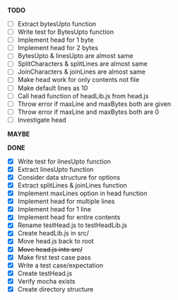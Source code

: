 **TODO**

- [ ] Extract bytesUpto function
- [ ] Write test for BytesUpto function
- [ ] Implement head for 1 byte
- [ ] Implement head for 2 bytes
- [ ] BytesUpto & linesUpto are almost same 
- [ ] SplitCharacters & splitLines are almost same
- [ ] JoinCharacters & joinLines are almost same
- [ ] Make head work for only contents not file
- [ ] Make default lines as 10
- [ ] Call head function of headLib.js from head.js
- [ ] Throw error if maxLine and maxBytes both are given
- [ ] Throw error if maxLine and maxBytes both are 0 
- [ ] Investigate head

**MAYBE**


**DONE**

- [x] Write test for linesUpto function
- [x] Extract linesUpto function
- [x] Consider data structure for options
- [x] Extract splitLines & joinLines function
- [x] Implement maxLines option in head function
- [x] Implement head for multiple lines
- [x] Implement head for 1 line
- [x] Implement head for entire contents
- [x] Rename testHead.js to testHeadLib.js
- [x] Create headLib.js in src/
- [x] Move head.js back to root
- [x] ~~Move head.js into src/~~
- [x] Make first test case pass
- [x] Write a test case/expectation
- [x] Create testHead.js
- [x] Verify mocha exists
- [x] Create directory structure
